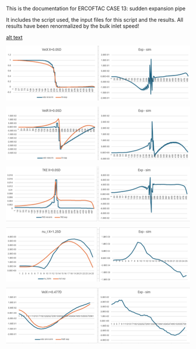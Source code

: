 This is the documentation for ERCOFTAC CASE 13: sudden expansion pipe

It includes the script used, the input files for this script and the results. All results have been renormalized by the bulk inlet speed!

[alt text](nutX0.05D.png)

![alt text](velxX0.05D.png)

![alt text](velrX0.05D.png)

![alt text](TKEX0.05D.png)

![alt text](nutX1.25D.png)

![alt text](velxR0.477D.png)